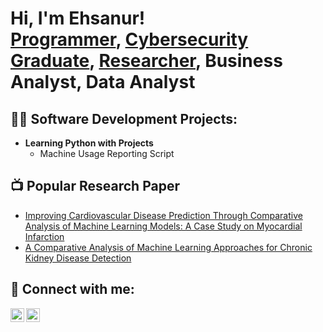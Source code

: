<h1>Hi, I'm Ehsanur! <br/><a href="https://github.com/EhsanurRashid">Programmer</a>, <a href="https://www.linkedin.com/in/ehsanur-rashid-lipu/">Cybersecurity Graduate</a>, <a href="https://scholar.google.com/citations?user=kxCsIPMAAAAJ&hl=en">Researcher</a>, <a> Business Analyst</a>, <a> Data Analyst</a> </a></h1>

<h2>👨‍💻 Software Development Projects:</h2>

- <b>Learning Python with Projects</b>
  - Machine Usage Reporting Script

<h2>📺 Popular Research Paper</h2>

- [Improving Cardiovascular Disease Prediction Through Comparative Analysis of Machine Learning Models: A Case Study on Myocardial Infarction](https://ieeexplore.ieee.org/abstract/document/10366476)
- [A Comparative Analysis of Machine Learning Approaches for Chronic Kidney Disease Detection](https://ieeexplore.ieee.org/abstract/document/10334765)


<h2> 🤳 Connect with me:</h2>

[<img align="left" alt="EhsanurRashidLipu | LinkedIn" width="22px" src="https://cdn.jsdelivr.net/npm/simple-icons@v3/icons/linkedin.svg" />][linkedin]
[<img align="left" alt="EhsanurRashidLipu | Instagram" width="22px" src="https://cdn.jsdelivr.net/npm/simple-icons@v3/icons/instagram.svg" />][instagram]

[instagram]: https://www.instagram.com/ehsanur_lipu/
[linkedin]: https://www.linkedin.com/in/ehsanur-rashid-lipu/

<!--
**EhsanurRashid/EhsanurRashidLipu** is a ✨ _special_ ✨ repository because its `README.md` (this file) appears on your GitHub profile.

Here are some ideas to get you started:

- 🔭 I’m currently working on ...
- 🌱 I’m currently learning ...
- 👯 I’m looking to collaborate on ...
- 🤔 I’m looking for help with ...
- 💬 Ask me about ...
- 📫 How to reach me: ...
- 😄 Pronouns: ...
- ⚡ Fun fact: ...
-->
